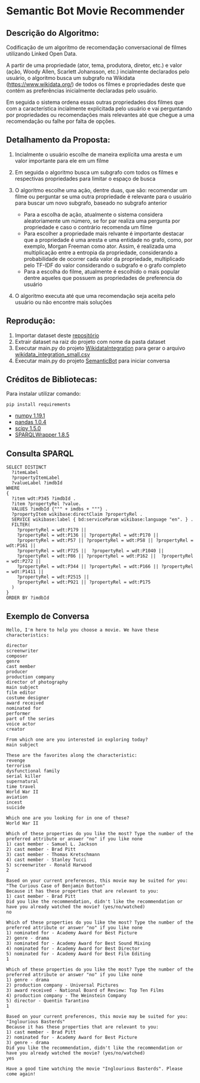 # Semantic Bot Movie Recommender 

## Descrição do Algoritmo:
Codificação de um algoritmo de recomendação conversacional de filmes utilizando Linked Open Data.

A partir de uma propriedade (ator, tema, produtora, diretor, etc.) e valor (ação, Woody Allen, Scarlett Johansson, etc.) incialmente declarados pelo usuário, o algoritmo busca um subgrafo na Wikidata (https://www.wikidata.org/) de todos os filmes e propriedades deste que contém as preferências inicialmente declaradas pelo usuário.

Em seguida o sistema ordena essas outras propriedades dos filmes que com a característica  incialmente explicitada pelo usuário e vai perguntando por propriedades ou recomendações mais relevantes até que chegue a uma recomendação ou falhe por falta de opções.

## Detalhamento da Proposta:
1. Incialmente o usuário escolhe de maneira explícita uma aresta e um valor importante para ele em um filme
2. Em seguida o algoritmo busca um subgrafo com todos os filmes e respectivas propriedades para limitar o espaço de busca
3. O algoritmo escolhe uma ação, dentre duas, que são: recomendar um filme ou perguntar se uma outra propriedade é relevante para o usuário para buscar um novo subgrafo, baseado no subgrafo anterior
    - Para a escolha de ação, atualmente o sistema considera aleatoriamente um número, se for par realiza uma pergunta por propriedade e caso o contrário recomenda um filme
    - Para escolher a propriedade mais relvante é importante destacar que a propriedade é uma aresta e uma entidade no grafo, como, por exemplo, Morgan Freeman como ator. Assim, é realizada uma multiplicação entre a entropia da propriedade, considerando a probabilidade de ocorrer cada valor da propriedade, multiplicado pelo TF-IDF do valor considerando o subgrafo e o grafo completo
    - Para a escolha do filme, atualmente é escolhido o mais popular dentre aqueles que possuem as propriedades de preferencia do usuário

4. O algoritmo executa até que uma recomendação seja aceita pelo usuário ou não encontre mais soluções

## Reprodução:

1. Importar dataset deste [repositório](https://github.com/LuanSSouza/word-recommender-api/blob/master/dataset.rar)
2. Extrair dataset na raiz do projeto com nome da pasta dataset
3. Executar main.py do projeto [WikidataIntegration](https://github.com/andlzanon/semantic-bot-recommender/tree/main/WikidataIntegration) para gerar o arquivo [wikidata_integration_small.csv](https://github.com/andlzanon/semantic-bot-recommender/blob/main/WikidataIntegration/wikidata_integration_small.csv)
4. Executar main.py do projeto [SemanticBot](https://github.com/andlzanon/semantic-bot-recommender/tree/main/SemanticBot) para iniciar conversa

## Créditos de Bibliotecas:
Para instalar utilizar comando: 
    
    pip install requirements

* [numpy 1.19.1](https://numpy.org/)
* [pandas 1.0.4](https://pandas.pydata.org/)
* [scipy 1.5.0](https://www.scipy.org/)
* [SPARQLWrapper 1.8.5](https://github.com/RDFLib/sparqlwrapper)

## Consulta SPARQL
    SELECT DISTINCT
      ?itemLabel
      ?propertyItemLabel
      ?valueLabel ?imdbId
    WHERE 
    {
      ?item wdt:P345 ?imdbId .
      ?item ?propertyRel ?value.
      VALUES ?imdbId {""" + imdbs + """} .
      ?propertyItem wikibase:directClaim ?propertyRel .
      SERVICE wikibase:label { bd:serviceParam wikibase:language "en". } .
      FILTER( 
        ?propertyRel = wdt:P179 || 
        ?propertyRel = wdt:P136 || ?propertyRel = wdt:P170 || 
        ?propertyRel = wdt:P57 || ?propertyRel = wdt:P58 || ?propertyRel = wdt:P161 ||
        ?propertyRel = wdt:P725 ||  ?propertyRel = wdt:P1040 ||
        ?propertyRel = wdt:P86 || ?propertyRel = wdt:P162 ||  ?propertyRel = wdt:P272 || 
        ?propertyRel = wdt:P344 || ?propertyRel = wdt:P166 || ?propertyRel = wdt:P1411 || 
        ?propertyRel = wdt:P2515 ||
        ?propertyRel = wdt:P921 || ?propertyRel = wdt:P175
      )  
    }
    ORDER BY ?imdbId

## Exemplo de Conversa

    Hello, I'm here to help you choose a movie. We have these characteristics: 

    director
    screenwriter
    composer
    genre
    cast member
    producer
    production company
    director of photography
    main subject
    film editor
    costume designer
    award received
    nominated for
    performer
    part of the series
    voice actor
    creator

    From which one are you interested in exploring today?
    main subject

    These are the favorites along the characteristic:
    revenge
    terrorism
    dysfunctional family
    serial killer
    supernatural
    time travel
    World War II
    aviation
    incest
    suicide

    Which one are you looking for in one of these?
    World War II

    Which of these properties do you like the most? Type the number of the preferred attribute or answer "no" if you like none
    1) cast member - Samuel L. Jackson
    2) cast member - Brad Pitt
    3) cast member - Thomas Kretschmann
    4) cast member - Stanley Tucci
    5) screenwriter - Ronald Harwood
    2

    Based on your current preferences, this movie may be suited for you: 
    "The Curious Case of Benjamin Button"
    Because it has these properties that are relevant to you: 
    1) cast member - Brad Pitt
    Did you like the recommendation, didn't like the recommendation or have you already watched the movie? (yes/no/watched)
    no

    Which of these properties do you like the most? Type the number of the preferred attribute or answer "no" if you like none
    1) nominated for - Academy Award for Best Picture
    2) genre - drama
    3) nominated for - Academy Award for Best Sound Mixing
    4) nominated for - Academy Award for Best Director
    5) nominated for - Academy Award for Best Film Editing
    1

    Which of these properties do you like the most? Type the number of the preferred attribute or answer "no" if you like none
    1) genre - drama
    2) production company - Universal Pictures
    3) award received - National Board of Review: Top Ten Films
    4) production company - The Weinstein Company
    5) director - Quentin Tarantino
    1

    Based on your current preferences, this movie may be suited for you: 
    "Inglourious Basterds"
    Because it has these properties that are relevant to you: 
    1) cast member - Brad Pitt
    2) nominated for - Academy Award for Best Picture
    3) genre - drama
    Did you like the recommendation, didn't like the recommendation or have you already watched the movie? (yes/no/watched)
    yes

    Have a good time watching the movie "Inglourious Basterds". Please come again!